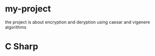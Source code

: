 # my-project
the project is about encryption and deryption using caesar and vigenere algorithms 
# C Sharp
